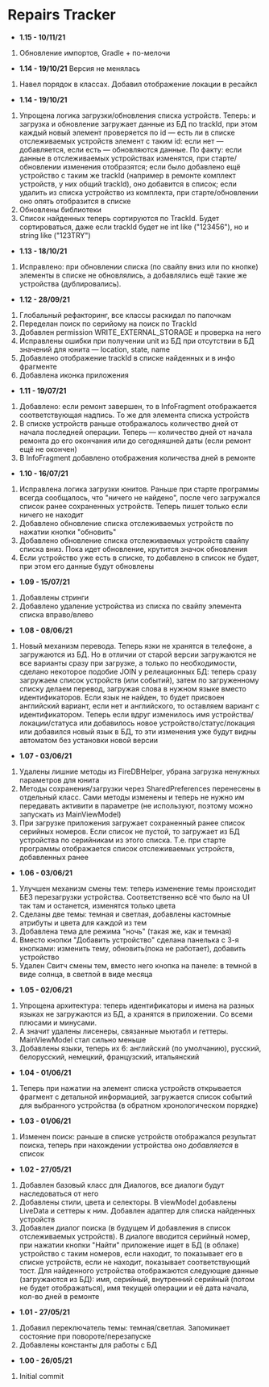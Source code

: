 # Repairs Tracker   

* <b>1.15 - 10/11/21</b>
1. Обновление импортов, Gradle + по-мелочи
* <b>1.14 - 19/10/21</b> Версия не менялась
1. Навел порядок в классах. Добавил отображение локации в ресайкл
* <b>1.14 - 19/10/21</b>
1. Упрощена логика загрузки/обновления списка устройств. Теперь: и загрузка и обновление загружает данные из БД по trackId, при этом каждый новый элемент проверяется по id — есть ли в списке отслеживаемых устройств элемент с таким id: если нет — добавляется, если есть — обновляются данные. По факту: если данные в отслеживаемых устройствах изменятся, при старте/обновлении изменения отобразятся; если было добавлено ещё устройство с таким же trackId (например в ремонте комплект устройств, у них общий trackId), оно добавится в список; если удалить из списка устройство из комплекта, при старте/обновлении оно опять отобразится в списке
2. Обновлены библиотеки
3. Список найденных теперь сортируются по TrackId. Будет сортироваться, даже если trackId будет не int like ("123456"), но и string like ("123TRY")
* <b>1.13 - 18/10/21</b>
1. Исправлено: при обновлении списка (по свайпу вниз или по кнопке) элементы в списке не обновлялись, а добавлялись ещё такие же устройства (дублировались).
* <b>1.12 - 28/09/21</b>
1. Глобальный рефакторинг, все классы раскидал по папочкам
2. Переделан поиск по серийому на поиск по TrackId
3. Добавлен permission WRITE_EXTERNAL_STORAGE и проверка на него
4. Исправлены ошибки при получении unit из БД при отсутствии в БД значений для юнита — location, state, name
5. Добавлено отображение trackId в списке найденных и в инфо фрагменте
6. Добавлена иконка приложения
* <b>1.11 - 19/07/21</b>
1. Добавлено: если ремонт завершен, то в InfoFragment отображается соответствующая надпись. То же для элемента списка устройств
2. В списке устройств раньше отображалось количество дней от начала последней операции. Теперь — количество дней от начала ремонта до его окончания или до сегодняшней даты (если ремонт ещё не окончен)
3. В InfoFragment добавлено отображения количества дней в ремонте   
* <b>1.10 - 16/07/21</b>
1. Исправлена логика загрузки юнитов. Раньше при старте программы всегда сообщалось, что "ничего не найдено", после чего загружался список ранее сохраненных устройств. Теперь пишет только если ничего не находит
2. Добавлено обновление списка отслеживаемых устройств по нажатии кнопки "обновить"
3. Добавлено обновление списка отслеживаемых устройств свайпу списка вниз. Пока идет обновление, крутится значок обновления
4. Если устройство уже есть в списке, то добавлено в список не будет, при этом его данные будут обновлены   
* <b>1.09 - 15/07/21</b>
1. Добавлены стринги
2. Добавлено удаление устройства из списка по свайпу элемента списка вправо/влево
* <b>1.08 - 08/06/21</b>
1. Новый механизм перевода. Теперь язки не хранятся в телефоне, а загружаются из БД. Но в отличии от старой версии загружаются не все варианты сразу при загрузке, а только по необходимости, сделано некоторое подобие JOIN у релеационных БД: теперь сразу загружаем список устройств (или событий), затем по загруженному списку делаем перевод, загружая слова в нужном языке вместо идентификаторов. Если язык не найден, то будет присвоен английский вариант, если нет и английского, то оставляем вариант с идентификатором. Теперь если вдруг изменилось имя устройства/локации/статуса или добавилось новое устройство/статус/локация или добавился новый язык в БД, то эти изменения уже будут видны автоматом без установки новой версии
* <b>1.07 - 03/06/21</b>
1. Удалены лишние методы из FireDBHelper, убрана загрузка ненужных параметров для юнита
2. Методы сохранения/загрузки через SharedPreferences перенесены в отдельный класс. Сами методы изменены и теперь не нужно им передавать активити в параметре (не используют, поэтому можно запускать из MainViewModel) 
3. При загрузке приложения загружает сохраненный ранее список серийных номеров. Если список не пустой, то загружает из БД устройства по серийникам из этого списка. Т.е. при старте программы отображается список отслеживаемых устройств, добавленных ранее
* <b>1.06 - 03/06/21</b>
1. Улучшен механизм смены тем: теперь изменение темы происходит БЕЗ перезагрузки устройства. Соответственно всё что было на UI так там и останется, изменятся только цвета
2. Сделаны две темы: темная и светлая, добавлены кастомные атрибуты и цвета для каждой из тем
3. Добавлена тема дле режима "ночь" (такая же, как и темная)
4. Вместо кнопки "Добавить устройство" сделана панелька с 3-я кнопками: изменить тему, обновить(пока не работает), добавить устройство
5. Удален Свитч смены тем, вместо него кнопка на панеле: в темной в виде солнца, в светлой в виде месяца
* <b>1.05 - 02/06/21</b>
1. Упрощена архитектура: теперь идентификаторы и имена на разных языках не загружаются из БД, а хранятся в приложении. Со всеми плюсами и минусами.
2. А значит удалены лисенеры, связанные мьютабл и геттеры. MainViewModel стал сильно меньше
3. Добавлены языки, теперь их 6: английский (по умолчанию), русский, белорусский, немецкий, французский, итальянский
* <b>1.04 - 01/06/21</b>
1. Теперь при нажатии на элемент списка устройств открывается фрагмент с детальной информацией, загружается список событий для выбранного устройства (в обратном хронологическом порядке)
* <b>1.03 - 01/06/21</b>
1. Изменен поиск: раньше в списке устройств отображался результат поиска, теперь при нахождении устройства оно <i>добавляется</i> в список
* <b>1.02 - 27/05/21</b>
1. Добавлен базовый класс для Диалогов, все диалоги будут наследоваться от него
2. Добавлены стили, цвета и селекторы. В viewModel добавлены LiveData и сеттеры к ним. Добавлен адаптер для списка найденных устройств
3. Добавлен диалог поиска (в будущем И добавления в список отслеживаемых устройств). В диалоге вводится серийный номер, при нажатии кнопки "Найти" приложение ищет в БД (в облаке) устройство с таким номеров, если находит, то показывает его в списке устройств, если не находит, показывает соответствующий тост. Для найденного устройства отображаются следующие данные (загружаются из БД): имя, серийный, внутренний серийный (потом не будет отображаться), имя текущей операции и её дата начала, кол-во дней в ремонте
* <b>1.01 - 27/05/21</b>
1. Добавил переключатель темы: темная/светлая. Запоминает состояние при повороте/перезапуске
2. Добавлены константы для работы с БД
* <b>1.00 - 26/05/21</b>
1. Initial commit
